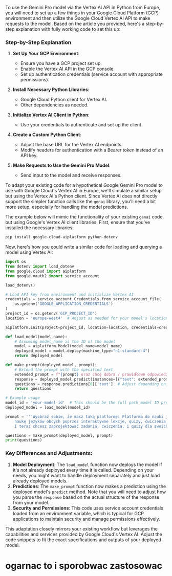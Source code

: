 To use the Gemini Pro model via the Vertex AI API in Python from Europe, you will need to set up a few things in your Google Cloud Platform (GCP) environment and then utilize the Google Cloud Vertex AI API to make requests to the model. Based on the article you provided, here's a step-by-step explanation with fully working code to set this up:

### Step-by-Step Explanation

1. **Set Up Your GCP Environment**:
   - Ensure you have a GCP project set up.
   - Enable the Vertex AI API in the GCP console.
   - Set up authentication credentials (service account with appropriate permissions).

2. **Install Necessary Python Libraries**:
   - Google Cloud Python client for Vertex AI.
   - Other dependencies as needed.

3. **Initialize Vertex AI Client in Python**:
   - Use your credentials to authenticate and set up the client.

4. **Create a Custom Python Client**:
   - Adjust the base URL for the Vertex AI endpoints.
   - Modify headers for authentication with a Bearer token instead of an API key.

5. **Make Requests to Use the Gemini Pro Model**:
   - Send input to the model and receive responses.


To adapt your existing code for a hypothetical Google Gemini Pro model to use with Google Cloud's Vertex AI in Europe, we'll simulate a similar setup but using the Vertex AI's Python client. Since Vertex AI does not directly support the simpler function calls like the `genai` library, you'll need a bit more setup, especially for handling the model predictions.

The example below will mimic the functionality of your existing `genai` code, but using Google's Vertex AI client libraries. First, ensure that you've installed the necessary libraries:

```bash
pip install google-cloud-aiplatform python-dotenv
```

Now, here's how you could write a similar code for loading and querying a model using Vertex AI:

```python
import os
from dotenv import load_dotenv
from google.cloud import aiplatform
from google.oauth2 import service_account

load_dotenv()

# Load API key from environment and initialize Vertex AI
credentials = service_account.Credentials.from_service_account_file(
    os.getenv('GOOGLE_APPLICATION_CREDENTIALS')
)
project_id = os.getenv('GCP_PROJECT_ID')
location = 'europe-west4'  # Adjust as needed for your model's location

aiplatform.init(project=project_id, location=location, credentials=credentials)

def load_model(model_name):
    # Assuming model_name is the ID of the model
    model = aiplatform.Model(model_name=model_name)
    deployed_model = model.deploy(machine_type="n1-standard-4")
    return deployed_model

def make_prompt(deployed_model, prompt):
    # Extend the prompt with the specified text
    extended_prompt = f"{prompt} oraz chcę dobra / prawidłowe odpowiedzi do wszystkich pytań w jednej liście w Pythonie"
    response = deployed_model.predict(instances=[{"text": extended_prompt}])
    questions = response.predictions[0]['text']  # Adjust depending on the response structure
    return questions

# Example usage
model_id = 'your-model-id'  # This should be the full path model ID provided by GCP
deployed_model = load_model(model_id)

prompt = '''Wyobraź sobie, że masz taką platformę: Platforma do nauki języków obcych: platformę e-learningową umożliwiającą użytkownikom
    naukę języków obcych poprzez interaktywne lekcje, quizy, ćwiczenia gramatyczne, konwersacje z botem, a także wymianę wiedzy i doświadczeń z innymi użytkownikami. |n
    I teraz chcesz zaprojektować zadania, ćwiczenia, i quizy dla swoich uczniów którzy chcą się nauczyć języka polskiego na poziomie A1 a ich język ojczysty to angielski, zacznij od zrobienia dla nich prostych ale uczących quizów, chcę 10 pytań'''

questions = make_prompt(deployed_model, prompt)
print(questions)
```

### Key Differences and Adjustments:
1. **Model Deployment**: The `load_model` function now deploys the model if it's not already deployed every time it is called. Depending on your needs, you might want to handle deployment separately and just load already deployed models.
2. **Predictions**: The `make_prompt` function now makes a prediction using the deployed model's `predict` method. Note that you will need to adjust how you parse the `response` based on the actual structure of the response from your model.
3. **Security and Permissions**: This code uses service account credentials loaded from an environment variable, which is typical for GCP applications to maintain security and manage permissions effectively.

This adaptation closely mirrors your existing workflow but leverages the capabilities and services provided by Google Cloud's Vertex AI. Adjust the code snippets to fit the exact specifications and outputs of your deployed model.


# ogarnac to i sporobwac zastosowac

[//]: # ()
[//]: # (#pip list)

[//]: # (annotated-types              0.7.0)

[//]: # (cachetools                   5.3.3)

[//]: # (certifi                      2024.6.2)

[//]: # (charset-normalizer           3.3.2)

[//]: # (colorama                     0.4.6)

[//]: # (google-ai-generativelanguage 0.6.4)

[//]: # (google-api-core              2.19.0)

[//]: # (google-api-python-client     2.131.0)

[//]: # (google-auth                  2.29.0)

[//]: # (google-auth-httplib2         0.2.0)

[//]: # (google-generativeai          0.6.0)

[//]: # (googleapis-common-protos     1.63.1)

[//]: # (grpcio                       1.64.1)

[//]: # (grpcio-status                1.62.2)

[//]: # (httplib2                     0.22.0)

[//]: # (idna                         3.7)

[//]: # (pip                          24.0)

[//]: # (proto-plus                   1.23.0)

[//]: # (protobuf                     4.25.3)

[//]: # (pyasn1                       0.6.0)

[//]: # (pyasn1_modules               0.4.0)

[//]: # (pydantic                     2.7.3)

[//]: # (pydantic_core                2.18.4)

[//]: # (pyparsing                    3.1.2)

[//]: # (python-dotenv                1.0.1)

[//]: # (requests                     2.32.3)

[//]: # (rsa                          4.9)

[//]: # (tqdm                         4.66.4)

[//]: # (typing_extensions            4.12.1)

[//]: # (uritemplate                  4.1.1)

[//]: # (urllib3                      2.2.1)
